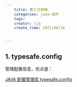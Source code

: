 ```yaml
---
    title: 第三方依赖
    categories: java-组件
    tags:
    creator: cjq
    create_time: 2021/06/16


---
```


## 1. typesafe.config

管理配置信息，优点是：

[JAVA 配置管理库 typesafe.config](https://blog.csdn.net/u010039929/article/details/76215687)


